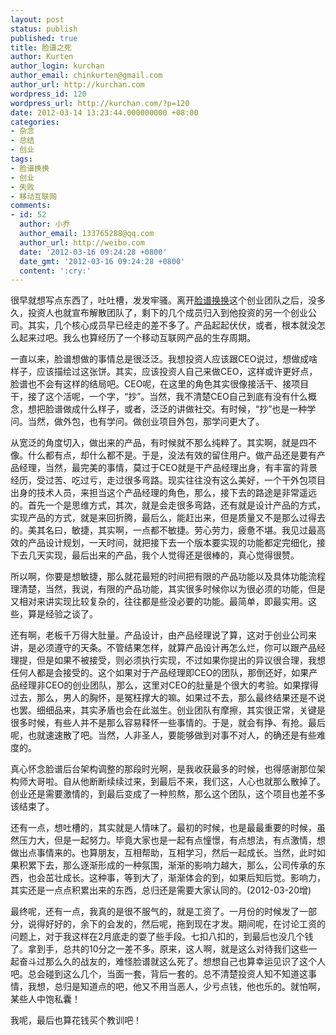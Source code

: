 ```yaml
---
layout: post
status: publish
published: true
title: 脸谱之死
author: Kurten
author_login: kurchan
author_email: chinkurten@gmail.com
author_url: http://kurchan.com
wordpress_id: 120
wordpress_url: http://kurchan.com/?p=120
date: 2012-03-14 13:23:44.000000000 +08:00
categories:
- 杂念
- 总结
- 创业
tags:
- 脸谱换换
- 创业
- 失败
- 移动互联网
comments:
- id: 52
  author: 小乔
  author_email: 133765288@qq.com
  author_url: http://weibo.com
  date: '2012-03-16 09:24:28 +0800'
  date_gmt: '2012-03-16 09:24:28 +0800'
  content: ':cry:'
---
```

很早就想写点东西了，吐吐槽，发发牢骚。离开<a href="http://www.lianpu.com/">脸谱换换</a>这个创业团队之后，没多久，投资人也就宣布解散团队了，剩下的几个成员归入到他投资的另一个创业公司。其实，几个核心成员早已经走的差不多了。产品起起伏伏，或者，根本就没怎么起来过吧。我么也算经历了一个移动互联网产品的生存周期。

一直以来，脸谱想做的事情总是很泛泛。我想投资人应该跟CEO说过，想做成啥样子，应该描绘过这张饼。其实，应该投资人自己来做CEO，这样或许更好点，脸谱也不会有这样的结局吧。CEO呢，在这里的角色其实很像接活干、接项目干，接了这个活呢，一个字，&ldquo;抄&rdquo;。当然，我不清楚CEO自己到底有没有什么概念，想把脸谱做成什么样子，或者，泛泛的讲做社交。有时候，&ldquo;抄&rdquo;也是一种学问。当然，做外包，也有学问。做创业项目外包，那学问更大了。

从宽泛的角度切入，做出来的产品，有时候就不那么纯粹了。其实啊，就是四不像。什么都有点，却什么都不是。于是，没法有效的留住用户。做产品还是要有产品经理，当然，最完美的事情，莫过于CEO就是干产品经理出身，有丰富的背景经历，受过苦、吃过亏，走过很多弯路。现实往往没有这么美好，一个干外包项目出身的技术人员，来担当这个产品经理的角色，那么，接下去的路途是非常遥远的。首先一个是思维方式，其次，就是会走很多弯路，还有就是设计产品的方式，实现产品的方式，就是来回折腾，最后么，能赶出来，但是质量又不是那么过得去的。美其名曰，敏捷，其实啊，一点都不敏捷。劳心劳力，疲惫不堪。我见过最高效的产品设计规划，一天时间，就把接下去一个版本要实现的功能都定完细化，接下去几天实现，最后出来的产品，我个人觉得还是很棒的，真心觉得很赞。

所以啊，你要是想敏捷，那么就花最短的时间把有限的产品功能以及具体功能流程理清楚，当然，我说，有限的产品功能，其实很多时候你以为很必须的功能，但是又相对来讲实现比较复杂的，往往都是些没必要的功能。最简单，即最实用。这些，算是经验之谈了。

还有啊，老板千万得大肚量。产品设计，由产品经理说了算，这对于创业公司来讲，是必须遵守的天条。不管结果怎样，就算产品设计再怎么烂，你可以跟产品经理提，但是如果不被接受，则必须执行实现，不过如果你提出的异议很合理，我想任何人都是会接受的。这个如果对于产品经理即CEO的团队，那倒还好，如果产品经理非CEO的创业团队，那么，这里对CEO的肚量是个很大的考验。如果撑得过去，那么，男人的胸怀，是冤枉撑大的嘛。如果过不去，那么最终结果还是不说也罢。细细品来，其实矛盾也会在此滋生。创业团队有摩擦，其实很正常，关键是很多时候，有些人并不是那么容易释怀一些事情的。于是，就会有挣、有抢。最后呢，也就速速散了吧。当然，人非圣人，要能够做到对事不对人，的确还是有些难度的。

真心怀念脸谱后台架构调整的那段时光啊，是我收获最多的时候，也得感谢那位架构师大哥啦。自从他断断续续过来，到最后不来，我们这，人心也就那么散掉了。创业还是需要激情的，到最后变成了一种煎熬，那么这个团队，这个项目也差不多该结束了。

还有一点，想吐槽的，其实就是人情味了。最初的时候，也是最最重要的时候，虽然压力大，但是一起努力。毕竟大家也是一起有点憧憬，有点想法，有点激情，想做出点事情来的。也算朋友，互相帮助，互相学习，然后一起成长。当然，此时如果积累下去，那么逐渐形成的一种氛围，渐渐的影响力越大，那么，公司传承的东西，也会茁壮成长。这种事，等到大了，渐渐体会的到，如果后知后觉。影响力，其实还是一点点积累出来的东西，总归还是需要大家认同的。(2012-03-20增)

最终呢，还有一点，我真的是很不服气的，就是工资了。一月份的时候发了一部分，说得好好的，余下的会发的，然后呢，拖到现在才发。期间呢，在讨论工资的问题上，对于我这样在2月底走的耍了些手段。七扣八扣的，到最后也没几个钱了。拿到手，总共的10分之一差不多。原来，这人啊，就是这么对待我们这些一起奋斗过那么久的战友的，难怪脸谱就这么死了。想想自己也算幸运见识了这个人吧。总会碰到这么几个，当面一套，背后一套的。总不清楚投资人知不知道这事情，我想，总归是知道点的吧，他又不用当恶人，少亏点钱，他也乐的。就怕啊，某些人中饱私囊！
<p style="text-align: left;">我呢，最后也算花钱买个教训吧！</p>
